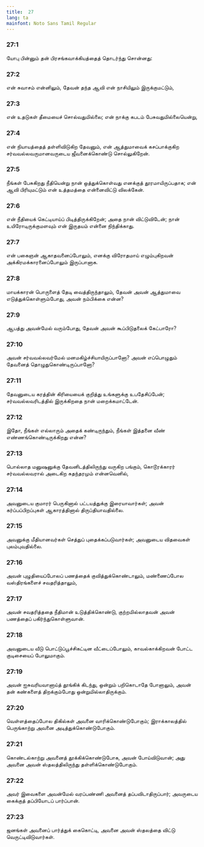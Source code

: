 ```yaml
---
title:  27
lang: ta
mainfont: Noto Sans Tamil Regular
---
```


###  27:1

யோபு பின்னும் தன் பிரசங்கவாக்கியத்தைத் தொடர்ந்து சொன்னது:

###  27:2

என் சுவாசம் என்னிலும், தேவன் தந்த ஆவி என் நாசியிலும் இருக்குமட்டும்,

###  27:3

என் உதடுகள் தீமையைச் சொல்வதுமில்லை; என் நாக்கு கபடம் பேசுவதுமில்லையென்று,

###  27:4

என் நியாயத்தைத் தள்ளிவிடுகிற தேவனும், என் ஆத்துமாவைக் கசப்பாக்குகிற சர்வவல்லவருமானவருடைய ஜீவனைக்கொண்டு சொல்லுகிறேன்.

###  27:5

நீங்கள் பேசுகிறது நீதியென்று நான் ஒத்துக்கொள்வது எனக்குத் தூரமாயிருப்பதாக; என் ஆவி பிரியுமட்டும் என் உத்தமத்தை என்னைவிட்டு விலக்கேன்.

###  27:6

என் நீதியைக் கெட்டியாய்ப் பிடித்திருக்கிறேன்; அதை நான் விட்டுவிடேன்; நான் உயிரோடிருக்குமளவும் என் இருதயம் என்னை நிந்திக்காது.

###  27:7

என் பகைஞன் ஆகாதவனைப்போலும், எனக்கு விரோதமாய் எழும்புகிறவன் அக்கிரமக்காரனைப்போலும் இருப்பானாக.

###  27:8

மாயக்காரன் பொருளைத் தேடி வைத்திருந்தாலும், தேவன் அவன் ஆத்துமாவை எடுத்துக்கொள்ளும்போது, அவன் நம்பிக்கை என்ன?

###  27:9

ஆபத்து அவன்மேல் வரும்போது, தேவன் அவன் கூப்பிடுதலைக் கேட்பாரோ?

###  27:10

அவன் சர்வவல்லவர்மேல் மனமகிழ்ச்சியாயிருப்பானோ? அவன் எப்பொழுதும் தேவனைத் தொழுதுகொண்டிருப்பானோ?

###  27:11

தேவனுடைய கரத்தின் கிரியையைக் குறித்து உங்களுக்கு உபதேசிப்பேன்; சர்வவல்லவரிடத்தில் இருக்கிறதை நான் மறைக்கமாட்டேன்.

###  27:12

இதோ, நீங்கள் எல்லாரும் அதைக் கண்டிருந்தும், நீங்கள் இத்தனை வீண் எண்ணங்கொண்டிருக்கிறது என்ன?

###  27:13

பொல்லாத மனுஷனுக்கு தேவனிடத்திலிருந்து வருகிற பங்கும், கொடூரக்காரர் சர்வவல்லவரால் அடைகிற சுதந்தரமும் என்னவெனில்,

###  27:14

அவனுடைய குமாரர் பெருகினால் பட்டயத்துக்கு இரையாவார்கள்; அவன் கர்ப்பப்பிறப்புகள் ஆகாரத்தினால் திருப்தியாவதில்லை.

###  27:15

அவனுக்கு மீதியானவர்கள் செத்துப் புதைக்கப்படுவார்கள்; அவனுடைய விதவைகள் புலம்புவதில்லை.

###  27:16

அவன் புழுதியைப்போலப் பணத்தைக் குவித்துக்கொண்டாலும், மண்ணைப்போல வஸ்திரங்களைச் சவதரித்தாலும்,

###  27:17

அவன் சவதரித்ததை நீதிமான் உடுத்திக்கொண்டு, குற்றமில்லாதவன் அவன் பணத்தைப் பகிர்ந்துகொள்ளுவான்.

###  27:18

அவனுடைய வீடு பொட்டுப்பூச்சிகட்டின வீட்டைப்போலும், காவல்காக்கிறவன் போட்ட குடிசையைப் போலுமாகும்.

###  27:19

அவன் ஐசுவரியவானாய்த் தூங்கிக் கிடந்து, ஒன்றும் பறிகொடாதே போனாலும், அவன் தன் கண்களைத் திறக்கும்போது ஒன்றுமில்லாதிருக்கும்.

###  27:20

வெள்ளத்தைப்போல திகில்கள் அவனை வாரிக்கொண்டுபோகும்; இராக்காலத்தில் பெருங்காற்று அவனை அடித்துக்கொண்டுபோகும்.

###  27:21

கொண்டல்காற்று அவனைத் தூக்கிக்கொண்டுபோக, அவன் போய்விடுவான்; அது அவனை அவன் ஸ்தலத்திலிருந்து தள்ளிக்கொண்டுபோகும்.

###  27:22

அவர் இவைகளை அவன்மேல் வரப்பண்ணி அவனைத் தப்பவிடாதிருப்பார்; அவருடைய கைக்குத் தப்பியோடப் பார்ப்பான்.

###  27:23

ஜனங்கள் அவனைப் பார்த்துக் கைகொட்டி, அவனை அவன் ஸ்தலத்தை விட்டு வெருட்டிவிடுவார்கள்.


